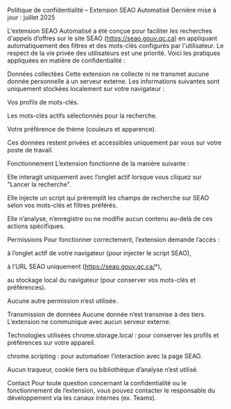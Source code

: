Politique de confidentialité – Extension SEAO Automatisé
Dernière mise à jour : juillet 2025

L'extension SEAO Automatisé a été conçue pour faciliter les recherches d'appels d’offres sur le site SEAO (https://seao.gouv.qc.ca) en appliquant automatiquement des filtres et des mots-clés configurés par l'utilisateur. Le respect de la vie privée des utilisateurs est une priorité. Voici les pratiques appliquées en matière de confidentialité :

Données collectées
Cette extension ne collecte ni ne transmet aucune donnée personnelle à un serveur externe. Les informations suivantes sont uniquement stockées localement sur votre navigateur :

Vos profils de mots-clés.

Les mots-clés actifs sélectionnés pour la recherche.

Votre préférence de thème (couleurs et apparence).

Ces données restent privées et accessibles uniquement par vous sur votre poste de travail.

Fonctionnement
L’extension fonctionne de la manière suivante :

Elle interagit uniquement avec l’onglet actif lorsque vous cliquez sur "Lancer la recherche".

Elle injecte un script qui préremplit les champs de recherche sur SEAO selon vos mots-clés et filtres préférés.

Elle n’analyse, n’enregistre ou ne modifie aucun contenu au-delà de ces actions spécifiques.

Permissions
Pour fonctionner correctement, l’extension demande l’accès :

à l’onglet actif de votre navigateur (pour injecter le script SEAO),

à l’URL SEAO uniquement (https://seao.gouv.qc.ca/*),

au stockage local du navigateur (pour conserver vos mots-clés et préférences).

Aucune autre permission n’est utilisée.

Transmission de données
Aucune donnée n’est transmise à des tiers. L’extension ne communique avec aucun serveur externe.

Technologies utilisées
chrome.storage.local : pour conserver les profils et préférences sur votre appareil.

chrome.scripting : pour automatiser l’interaction avec la page SEAO.

Aucun traqueur, cookie tiers ou bibliothèque d’analyse n’est utilisé.

Contact
Pour toute question concernant la confidentialité ou le fonctionnement de l’extension, vous pouvez contacter le responsable du développement via les canaux internes (ex. Teams).
